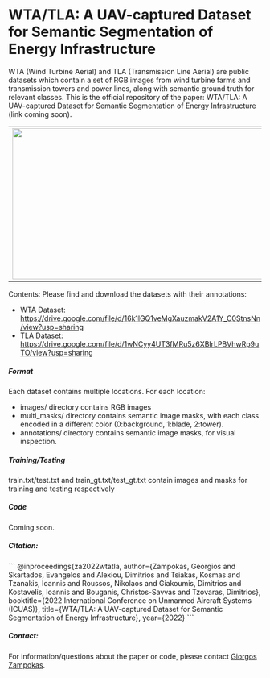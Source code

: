 <h1>WTA/TLA: A UAV-captured Dataset for Semantic Segmentation of Energy Infrastructure</h1>

WTA (Wind Turbine Aerial) and TLA (Transmission Line Aerial) are public datasets which contain a set of RGB images from wind turbine farms and transmission towers and power lines, along with semantic ground truth for relevant classes. This is the official repository of the paper: WTA/TLA: A UAV-captured Dataset for Semantic Segmentation of Energy Infrastructure (link coming soon).

<table><tr>
<td> <img src="https://user-images.githubusercontent.com/11805918/155500938-6dbba64b-c769-4e1b-9365-37ea0adb0937.jpg" width="500" height="300">  </td>
<td> <img src="https://user-images.githubusercontent.com/11805918/155500964-309ddda1-d186-478e-88ac-f5938aaf2af7.jpg" width="500" height="300">  </td>
</tr></table>


Contents:
Please find and download the datasets with their annotations:
- WTA Dataset: https://drive.google.com/file/d/16k1lGQ1veMgXauzmakV2A1Y_C0StnsNn/view?usp=sharing
- TLA Dataset: https://drive.google.com/file/d/1wNCyy4UT3fMRu5z6XBlrLPBVhwRp9uTO/view?usp=sharing


<h5>Format</h5>



Each dataset contains multiple locations. For each location:
- images/ directory contains RGB images
- multi_masks/ directory contains semantic image masks, with each class encoded in a different color (0:background, 1:blade, 2:tower).
- annotations/ directory contains semantic image masks, for visual inspection.

<h5>Training/Testing</h5>

train.txt/test.txt and train_gt.txt/test_gt.txt contain images and masks for training and testing respectively

<h5>Code</h5>

Coming soon.

<h5>Citation:</h5>
```
@inproceedings{za2022wtatla,
  author={Zampokas, Georgios and Skartados, Evangelos and Alexiou, Dimitrios and Tsiakas, Kosmas and Tzanakis, Ioannis and Roussos, Nikolaos and Giakoumis,   Dimitrios and Kostavelis, Ioannis and Bouganis, Christos-Savvas and Tzovaras, Dimitrios},
  booktitle={2022 International Conference on Unmanned Aircraft Systems (ICUAS)}, 
  title={WTA/TLA: A UAV-captured Dataset for Semantic Segmentation of Energy Infrastructure}, 
  year={2022}
```

<h5>Contact:</h5>

For information/questions about the paper or code, please contact [Giorgos Zampokas](mailto:gzampokas@iti.gr).
